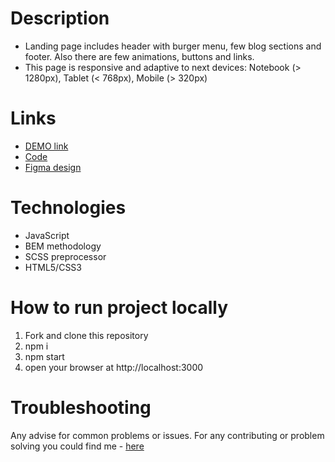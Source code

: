 # Description
- Landing page includes header with burger menu, few blog sections and footer. Also there are few animations, buttons and links.
- This page is responsive and adaptive to next devices: Notebook (> 1280px), Tablet (< 768px), Mobile (> 320px)

# Links
- [DEMO link](https://yurasokal.github.io/plantin/)
- [Code](https://github.com/yurasokal/plantin)
- [Figma design](https://www.figma.com/file/A0brwCV3qVRsL4uqrTgT56/PlantIn%2F-Test-Case?node-id=1%3A37)

# Technologies
- JavaScript
- BEM methodology
- SCSS preprocessor
- HTML5/CSS3

# How to run project locally
1. Fork and clone this repository
2. npm i
3. npm start
4. open your browser at http://localhost:3000

# Troubleshooting

Any advise for common problems or issues. For any contributing or problem solving you could find me - [here](https://t.me/yurasokal)
